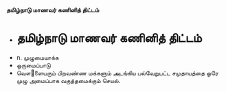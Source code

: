 **தமிழ்நாடு மாணவர் கணினித் திட்டம்**
- # தமிழ்நாடு மாணவர் கணினித் திட்டம்
- n. முழுமையாக்க
- ஒருமைப்பாடு
- வௌ஢ளையரும் பிறவண்ண மக்களும் அடங்கிய பல்வேறுபட்ட சமுதாயத்தை ஒரே முழு அமைப்பாக வகுத்தமைக்கும் செயல்.

